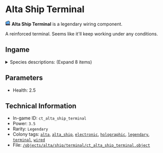 # Alta Ship Terminal

<img src="https://raw.githubusercontent.com/Ceterai/Enternia/main/objects/alta/ship/terminal/icon.png" alt="Alta Ship Terminal icon" loading="lazy" height=16px width="auto" /> **Alta Ship Terminal** is a legendary wiring component.

A reinforced terminal. Seems like it'll keep working under any conditions.

## Ingame

<details markdown="1"><summary>Species descriptions: (Expand 8 items)</summary>

- Alta: This terminal was made to work even in worst environments. It even has its own backup energy source.
- Apex: This console offers a large degree of control.
- Avian: A useful console with a large holographic interface.
- Floran: Floran push buttons. Make thingsss happen!
- Glitch: Impressed. A single console can control so many different mechanisms at once.
- Human: A control console, it's just gotta be played with.
- Hylotl: This control console has a sleek and stylish design.
- Novakid: This console sure is somethin', I just wanna use it.

</details>

## Parameters

- Health: 2.5

## Technical Information

- In-game ID: `ct_alta_ship_terminal`
- Power: `3.5`
- Rarity: `Legendary`
- Colony tags: [`alta`](https://ceterai.github.io/MyEnternia/Wiki/Tags/Alta), [`alta_ship`](https://ceterai.github.io/MyEnternia/Wiki/Tags/AltaShip), [`electronic`](https://ceterai.github.io/MyEnternia/Wiki/Tags/Electronic), [`holographic`](https://ceterai.github.io/MyEnternia/Wiki/Tags/Holographic), [`legendary`](https://ceterai.github.io/MyEnternia/Wiki/Tags/Legendary), [`terminal`](https://ceterai.github.io/MyEnternia/Wiki/Tags/Terminal), [`wired`](https://ceterai.github.io/MyEnternia/Wiki/Tags/Wired)
- File: [`/objects/alta/ship/terminal/ct_alta_ship_terminal.object`](https://github.com/Ceterai/Enternia/blob/main/objects/alta/ship/terminal/ct_alta_ship_terminal.object)

